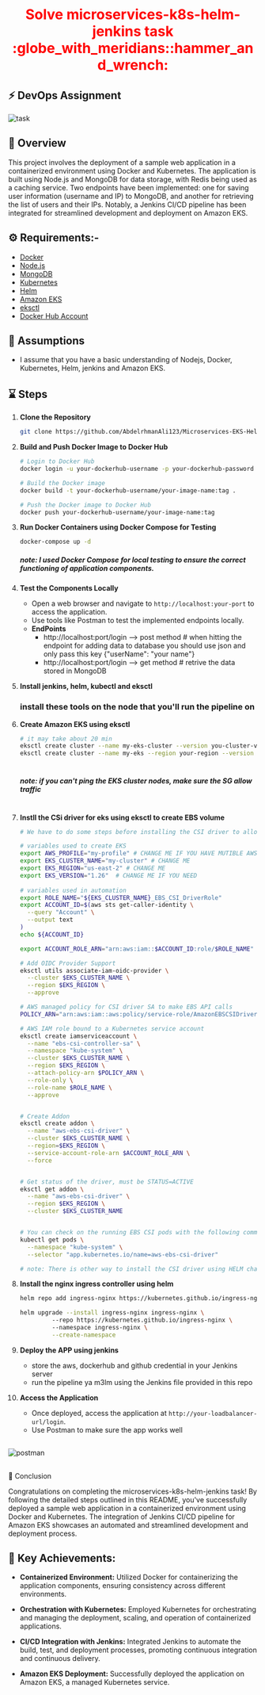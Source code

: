 <div align="center">
  <h1 style="color: red;">Solve microservices-k8s-helm-jenkins task :globe_with_meridians::hammer_and_wrench:</h1>
</div> 

##
## :zap: DevOps Assignment

![task](https://github.com/AbdelrhmanAli123/microservices-devops-task/assets/133269614/3b3cc50b-c9d6-47f1-9f2e-8d19b8075a04)


## 
## :scroll: Overview

This project involves the deployment of a sample web application in a containerized environment using Docker and Kubernetes. The application is built using Node.js and MongoDB for data storage, with Redis being used as a caching service. Two endpoints have been implemented: one for saving user information (username and IP) to MongoDB, and another for retrieving the list of users and their IPs.
Notably, a Jenkins CI/CD pipeline has been integrated for streamlined development and deployment on Amazon EKS.

## :gear: Requirements:-

- [Docker](https://www.docker.com/)
- [Node.js](https://nodejs.org/)
- [MongoDB](https://www.mongodb.com/)
- [Kubernetes](https://kubernetes.io/)
- [Helm](https://helm.sh/)
- [Amazon EKS](https://aws.amazon.com/eks/)
- [eksctl](https://eksctl.io/)
- [Docker Hub Account](https://hub.docker.com/)


## :diamond_shape_with_a_dot_inside: Assumptions

- I assume that you have a basic understanding of Nodejs, Docker, Kubernetes, Helm, jenkins and Amazon EKS.

## ⌛  Steps

1. **Clone the Repository**

    ```bash
    git clone https://github.com/AbdelrhmanAli123/Microservices-EKS-Helm-Jenkins-Challenge
    ```

2. **Build and Push Docker Image to Docker Hub**

   ```bash
   # Login to Docker Hub
   docker login -u your-dockerhub-username -p your-dockerhub-password

   # Build the Docker image
   docker build -t your-dockerhub-username/your-image-name:tag .

   # Push the Docker image to Docker Hub
   docker push your-dockerhub-username/your-image-name:tag
   

3. **Run Docker Containers using Docker Compose for Testing**

    ```bash
    docker-compose up -d  
    ```
    
    ##### note: I used Docker Compose for local testing to ensure the correct functioning of application components.
   

5. **Test the Components Locally**

   - Open a web browser and navigate to `http://localhost:your-port` to access the application.
   - Use tools like Postman to test the implemented endpoints locally.
   - **EndPoints**
       - http://localhost:port/login  --> post method        # when hitting the endpoint for adding data to database you should use json and only pass this key {"userName": "your name"}
       - http://localhost:port/login  --> get method         # retrive the data stored in MongoDB


7. **Install jenkins, helm, kubectl and eksctl**
    ### install these tools on the node that you'll run the pipeline on

6. **Create Amazon EKS using eksctl**
    ```bash
    # it may take about 20 min
    eksctl create cluster --name my-eks-cluster --version you-cluster-version --region your-region
    eksctl create cluster --name my-eks --region your-region --version you-cluster-version --nodegroup-name my-eks-node-group --node-type t3.small --nodes 2 --ssh-public-key your/puplic/ip/path  --nodes-min 1 --nodes-max 3 --node-private-networking=false 
    ```
   #
   ##### note: if you can't ping the EKS cluster nodes, make sure the SG allow traffic
   #

8. **Instll the CSi driver for eks using eksctl to create EBS volume**
    ```bash
    # We have to do some steps before installing the CSI driver to allow the EKS to be authorized to provision EBS volume

    # variables used to create EKS
    export AWS_PROFILE="my-profile" # CHANGE ME IF YOU HAVE MUTIBLE AWS ACC
    export EKS_CLUSTER_NAME="my-cluster" # CHANGE ME
    export EKS_REGION="us-east-2" # CHANGE ME
    export EKS_VERSION="1.26"  # CHANGE ME IF YOU NEED
        
    # variables used in automation
    export ROLE_NAME="${EKS_CLUSTER_NAME}_EBS_CSI_DriverRole"
    export ACCOUNT_ID=$(aws sts get-caller-identity \
      --query "Account" \
      --output text
    )
    echo ${ACCOUNT_ID} 

    export ACCOUNT_ROLE_ARN="arn:aws:iam::$ACCOUNT_ID:role/$ROLE_NAME"

    # Add OIDC Provider Support
    eksctl utils associate-iam-oidc-provider \
      --cluster $EKS_CLUSTER_NAME \
      --region $EKS_REGION \
      --approve

    # AWS managed policy for CSI driver SA to make EBS API calls
    POLICY_ARN="arn:aws:iam::aws:policy/service-role/AmazonEBSCSIDriverPolicy"
    
    # AWS IAM role bound to a Kubernetes service account
    eksctl create iamserviceaccount \
      --name "ebs-csi-controller-sa" \
      --namespace "kube-system" \
      --cluster $EKS_CLUSTER_NAME \
      --region $EKS_REGION \
      --attach-policy-arn $POLICY_ARN \
      --role-only \
      --role-name $ROLE_NAME \
      --approve


    # Create Addon
    eksctl create addon \
      --name "aws-ebs-csi-driver" \
      --cluster $EKS_CLUSTER_NAME \
      --region=$EKS_REGION \
      --service-account-role-arn $ACCOUNT_ROLE_ARN \
      --force

    
    # Get status of the driver, must be STATUS=ACTIVE
    eksctl get addon \
      --name "aws-ebs-csi-driver" \
      --region $EKS_REGION \
      --cluster $EKS_CLUSTER_NAME

    
    # You can check on the running EBS CSI pods with the following command:
    kubectl get pods \
      --namespace "kube-system" \
      --selector "app.kubernetes.io/name=aws-ebs-csi-driver"

    # note: There is other way to install the CSI driver using HELM chart :)
     ```
    
9. **Install the nginx ingress controller using helm**
    ```bash
    helm repo add ingress-nginx https://kubernetes.github.io/ingress-nginx
    
    helm upgrade --install ingress-nginx ingress-nginx \ 
             --repo https://kubernetes.github.io/ingress-nginx \ 
             --namespace ingress-nginx \
             --create-namespace
    ```
       
11. **Deploy the APP using jenkins**
    - store the aws, dockerhub and github credential in your Jenkins server
    - run the pipeline ya m3lm using the Jenkins file provided in this repo
        
12. **Access the Application**

    - Once deployed, access the application at `http://your-loadbalancer-url/login`.
    - Use Postman to make sure the app works well  
##  
![postman](https://github.com/AbdelrhmanAli123/microservices-devops-task/assets/133269614/bc89392d-b5f8-416c-b2a9-ce66a59f0b61)
##
:rocket: Conclusion

Congratulations on completing the microservices-k8s-helm-jenkins task! By following the detailed steps outlined in this README, you've successfully deployed a sample web application in a containerized environment using Docker and Kubernetes. The integration of Jenkins CI/CD pipeline for Amazon EKS showcases an automated and streamlined development and deployment process.

## :diamond_shape_with_a_dot_inside: Key Achievements:

- **Containerized Environment:** Utilized Docker for containerizing the application components, ensuring consistency across different environments.

- **Orchestration with Kubernetes:** Employed Kubernetes for orchestrating and managing the deployment, scaling, and operation of containerized applications.

- **CI/CD Integration with Jenkins:** Integrated Jenkins to automate the build, test, and deployment processes, promoting continuous integration and continuous delivery.

- **Amazon EKS Deployment:** Successfully deployed the application on Amazon EKS, a managed Kubernetes service.


